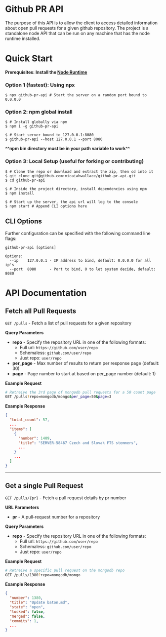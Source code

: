 # Github PR API

The purpose of this API is to allow the client to access detailed information about open pull requests for a given github repository. The project is a standalone node API that can be run on any machine that has the node runtime installed.

# Quick Start

**Prerequisites: Install the [Node Runtime](https://nodejs.org/en/)**

### Option 1 (fastest): Using npx
```shell
$ npx github-pr-api # Start the server on a random port bound to 0.0.0.0
```

### Option 2: npm global install
```shell
$ # Install globally via npm
$ npm i -g github-pr-api

$ # Start server bound to 127.0.0.1:8080
$ github-pr-api --host 127.0.0.1 --port 8080
```
**^^npm bin directory must be in your path variable to work^^**

### Option 3: Local Setup (useful for forking or contributing)
```shell
$ # Clone the repo or download and extract the zip, then cd into it
$ git clone git@github.com:micaiahwallace/github-pr-api.git
$ cd github-pr-api

$ # Inside the project directory, install dependencies using npm
$ npm install

$ # Start up the server, the api url will log to the console
$ npm start # Append CLI options here
```

## CLI Options
Further configuration can be specified with the following command line flags:
```
github-pr-api [options]

Options:
  --ip    127.0.0.1 - IP address to bind, default: 0.0.0.0 for all ip's
  --port  8080      - Port to bind, 0 to let system decide, default: 8080
```

# API Documentation

## Fetch all Pull Requests

`GET /pulls` - Fetch a list of pull requests for a given repository

**Query Parameters**

* **repo** - Specify the repository URL in one of the following formats:
    * Full url: `https://github.com/user/repo`
    * Schemaless: `github.com/user/repo`
    * Just repo: `user/repo`
* **per_page** - Max number of results to return per response page (default: 30)
* **page** - Page number to start at based on per_page number (default: 1)

**Example Request**

```bash
# Retreive the 3rd page of mongodb pull requests for a 50 count page
GET /pulls?repo=mongodb/mongo&per_page=50&page=3
```

**Example Response**
```json
{
  "total_count": 57,
  ...
  "items": [
    {
      "number": 1409,
      "title": "SERVER-58467 Czech and Slovak FTS stemmers",
      ...
    }
    ...
  ]
}
```

---

## Get a single Pull Request

`GET /pulls/{pr}` - Fetch a pull request details by pr number

**URL Parameters**

* **pr** - A pull-request number for a repository

**Query Parameters**

* **repo** - Specify the repository URL in one of the following formats:
    * Full url: `https://github.com/user/repo`
    * Schemaless: `github.com/user/repo`
    * Just repo: `user/repo`

**Example Request**

```bash
# Retreive a specific pull request on the mongodb repo
GET /pulls/1380?repo=mongodb/mongo
```

**Example Response**
```json
{
  "number": 1380,
  "title": "Update baton.md",
  "state": "open",
  "locked": false,
  "merged": false,
  "commits": 1,
  ...
}
```